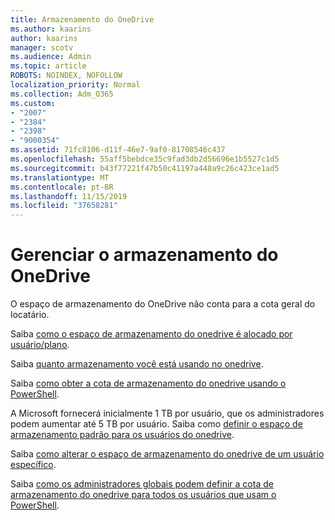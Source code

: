```yaml
---
title: Armazenamento do OneDrive
ms.author: kaarins
author: kaarins
manager: scotv
ms.audience: Admin
ms.topic: article
ROBOTS: NOINDEX, NOFOLLOW
localization_priority: Normal
ms.collection: Adm_O365
ms.custom:
- "2007"
- "2384"
- "2398"
- "9000354"
ms.assetid: 71fc8106-d11f-46e7-9af0-81708546c437
ms.openlocfilehash: 55aff5bebdce35c9fad3db2d56696e1b5527c1d5
ms.sourcegitcommit: b43f77221f47b50c41197a448a9c26c423ce1ad5
ms.translationtype: MT
ms.contentlocale: pt-BR
ms.lasthandoff: 11/15/2019
ms.locfileid: "37658281"
---
```

# <a name="manage-your-onedrive-storage"></a>Gerenciar o armazenamento do OneDrive

O espaço de armazenamento do OneDrive não conta para a cota geral do locatário. 

Saiba [como o espaço de armazenamento do onedrive é alocado por usuário/plano](https://docs.microsoft.com/office365/servicedescriptions/onedrive-for-business-service-description?redirectedfrom=MSDN#storage-space-per-user).

Saiba [quanto armazenamento você está usando no onedrive](https://support.office.com/article/manage-your-onedrive-for-business-storage-31519161-059c-4764-b6f8-f5cd29f7fe68).

Saiba [como obter a cota de armazenamento do onedrive usando o PowerShell](https://gallery.technet.microsoft.com/scriptcenter/OneDrive-for-Business-0cb45614).

A Microsoft fornecerá inicialmente 1 TB por usuário, que os administradores podem aumentar até 5 TB por usuário. Saiba como [definir o espaço de armazenamento padrão para os usuários do onedrive](https://docs.microsoft.com/onedrive/set-default-storage-space).

Saiba [como alterar o espaço de armazenamento do onedrive de um usuário específico](https://docs.microsoft.com/onedrive/change-user-storage).

Saiba [como os administradores globais podem definir a cota de armazenamento do onedrive para todos os usuários que usam o PowerShell](https://gallery.technet.microsoft.com/office/How-to-set-OneDrive-for-8b61365b).
  